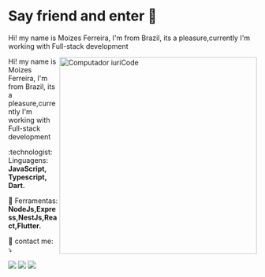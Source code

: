 # Say friend and enter 🧙

Hi! my name is Moizes Ferreira, I'm from Brazil, its a pleasure,currently I'm working with Full-stack development


<img src="https://raw.githubusercontent.com/MicaelliMedeiros/micaellimedeiros/master/image/computer-illustration.png" min-width="400px" max-width="400px" width="400px" align="right" alt="Computador iuriCode">

<p align="left"> 
 Hi! my name is Moizes Ferreira, I'm from Brazil, its a pleasure,currently I'm working with Full-stack development
</p>

<p align="left">
  :technologist:	 Linguagens: <strong>JavaScript, Typescript, Dart.</strong>
</p>

<p align="left">
  💼 Ferramentas: <strong>NodeJs,Express,NestJs,React,Flutter.</strong>
</p>

<p align="left">
  💌 contact me: ⤵️
</p>

<p align="left">
  <a href="#" alt="Gmail">
  <img src="https://img.shields.io/badge/-Gmail-FF0000?style=flat-square&labelColor=FF0000&logo=gmail&logoColor=white&link=LINK-DO-SEU-EMAIL" /></a>

  <a href="https://www.linkedin.com/in/moizes-ferreira66/" alt="Linkedin">
  <img src="https://img.shields.io/badge/-Linkedin-0e76a8?style=flat-square&logo=Linkedin&logoColor=white&link=LINK-DO-SEU-LINKEDIN" /></a>

  <a href="#" alt="WhatsApp">
  <img src="https://img.shields.io/badge/-WhatsApp-25d366?style=flat-square&labelColor=25d366&logo=whatsapp&logoColor=white&link=API-DO-SEU-WHATSAPP"/></a>

</p>  
